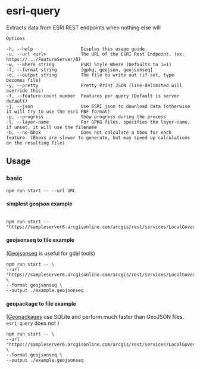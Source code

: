 # esri-query

Extracts data from ESRI REST endpoints when nothing else will

```
Options

-h, --help                  Display this usage guide.
-u, --url <url>             The URL of the ESRI Rest Endpoint. (ex. https://.../FeatureServer/0)
-w, --where string          ESRI Style Where (Defaults to 1=1)
-f, --format string         [gpkg, geojson, geojsonseq]
-o, --output string         The file to write out (if set, type becomes file)
-y, --pretty                Pretty Print JSON (line-delimited will override this)
-f, --feature-count number  Features per query (Default is server default)
-j, --json                  Use ESRI json to download data (otherwise it will try to use the esri PBF format)
-p, --progress              Show progress during the process
-l, --layer-name            For GPKG files, specifies the layer-name, if unset, it will use the filename
-b, --no-bbox               Does not calculate a bbox for each feature. (Bboxs are slower to generate, but may speed up calculations on the resulting file)
```
## Usage
### basic
`npm run start -- --url URL`

#### simplest geojson example
```

npm run start -- "https://sampleserver6.arcgisonline.com/arcgis/rest/services/LocalGovernment/Recreation/FeatureServer/2"
```
#### geojsonseq to file example
([Geojsonseq](https://gdal.org/drivers/vector/geojsonseq.html) is useful for gdal tools)
```
npm run start -- \
--url "https://sampleserver6.arcgisonline.com/arcgis/rest/services/LocalGovernment/Recreation/FeatureServer/2" \
--format geojsonseq \
--output ./example.geojsonseq
```

#### geopackage to file example
([Geopackages](https://www.geopackage.org/) use SQLite and perform much faster than GeoJSON files. `esri-query` does not )
```
npm run start -- \
--url "https://sampleserver6.arcgisonline.com/arcgis/rest/services/LocalGovernment/Recreation/FeatureServer/2" \
--format geojsonseq \
--output ./example.geojsonseq
```